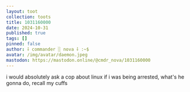 ```yaml
---
layout: toot
collection: toots
title: 1031160000
date: 2024-10-31
published: true
tags: []
pinned: false
author: ⸸ commander ░ nova ⸸ :~$
avatar: /img/avatar/daemon.jpeg
mastodon: https://mastodon.online/@cmdr_nova/1031160000
---
```


i would absolutely ask a cop about linux if i was being arrested, what's he gonna do, recall my cuffs
